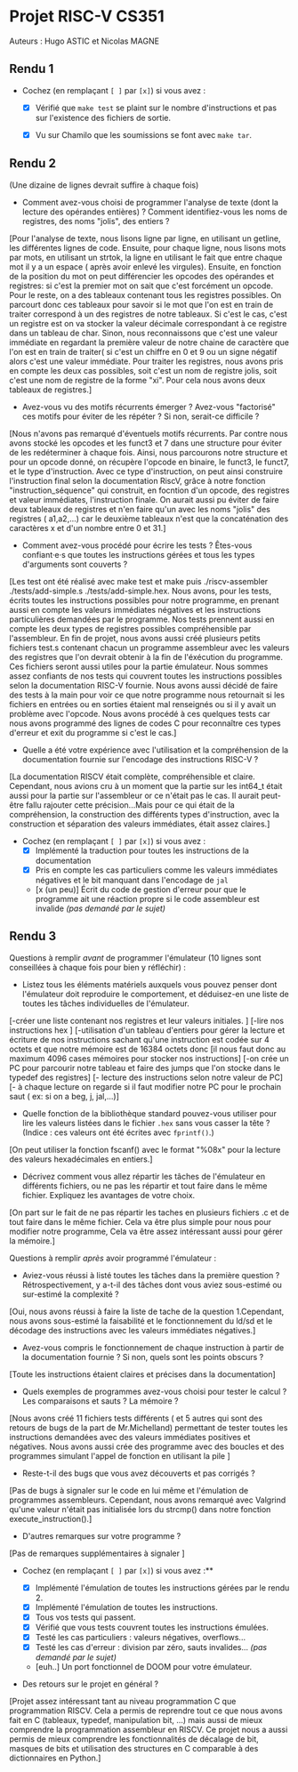 # Projet RISC-V CS351

Auteurs : Hugo ASTIC et Nicolas MAGNE

## Rendu 1

* Cochez (en remplaçant `[ ]` par `[x]`) si vous avez :
  - [x] Vérifié que `make test` se plaint sur le nombre d'instructions et pas
      sur l'existence des fichiers de sortie.
  - [x] Vu sur Chamilo que les soumissions se font avec `make tar`.


## Rendu 2

(Une dizaine de lignes devrait suffire à chaque fois)

* Comment avez-vous choisi de programmer l'analyse de texte (dont la lecture
des opérandes entières) ? Comment identifiez-vous les noms de registres, des noms "jolis", des entiers ?

[Pour l'analyse de texte, nous lisons ligne par ligne, en utilisant un getline, les différentes lignes de code. Ensuite, pour chaque ligne, nous lisons mots par mots, en utilisant un strtok, la ligne en utilisant le fait que entre chaque mot il y a un espace ( après avoir enlevé les virgules). Ensuite, en fonction de la position du mot on peut différencier les opcodes des opérandes et registres: si c'est la premier mot on sait que c'est forcément un opcode. Pour le reste, on a des tableaux contenant tous les registres possibles. On parcourt donc ces tableaux pour savoir si le mot que l'on est en train de traiter correspond à un des registres de notre tableaux. Si c'est le cas, c'est un registre est on va stocker la valeur décimale correspondant à ce registre dans un tableau de char. Sinon, nous reconnaissons que c'est une valeur immédiate en regardant la première valeur de notre chaine de caractère que l'on est en train de traiter( si c'est un chiffre en 0 et 9  ou un signe négatif alors c'est une valeur immédiate. Pour traiter les registres, nous avons pris en compte les deux cas possibles, soit c'est un nom de registre jolis, soit c'est une nom de registre de la forme "xi". Pour cela nous avons deux tableaux de registres.]

* Avez-vous vu des motifs récurrents émerger ? Avez-vous "factorisé" ces motifs
pour éviter de les répéter ? Si non, serait-ce difficile ?

[Nous n'avons pas remarqué d'éventuels motifs récurrents. Par contre nous avons stocké les opcodes et les funct3 et 7 dans une structure pour éviter de les redéterminer à chaque fois. Ainsi, nous parcourons notre structure et pour un opcode donné, on récupère l'opcode en binaire, le funct3, le funct7, et le type d'instruction. Avec ce type d'instruction, on peut ainsi construire l'instruction final selon la documentation RiscV, grâce à notre fonction "instruction_séquence" qui construit, en focntion d'un opcode, des registres et valeur immédiates, l'instruction finale. On aurait aussi pu éviter de faire deux tableaux de registres et n'en faire qu'un avec les noms "jolis" des registres ( a1,a2,...) car le deuxième tableaux n'est que la concaténation des caractères x et d'un nombre entre 0 et 31.]

* Comment avez-vous procédé pour écrire les tests ? Êtes-vous confiant·e·s que
toutes les instructions gérées et tous les types d'arguments sont couverts ?

[Les test ont été réalisé avec make test et make puis ./riscv-assembler ./tests/add-simple.s ./tests/add-simple.hex. Nous avons, pour les tests, écrits toutes les instructions possibles pour notre programme, en prenant aussi en compte les valeurs immédiates négatives et les instructions particulières demandées par le programme. Nos tests prennent aussi en compte les deux types de registres possibles compréhensible par l'assembleur. En fin de projet, nous avons aussi créé plusieurs petits fichiers test.s contenant chacun un programme assembleur avec les valeurs des registres que l'on devrait obtenir à la fin de l'éxécution du programme. Ces fichiers seront aussi utiles pour la partie émulateur. Nous sommes assez confiants de nos tests qui couvrent toutes les instructions possibles selon la documentation RISC-V fournie. Nous avons aussi décidé de faire des tests à la main pour voir ce que notre programme nous retournait si les fichiers en entrées ou en sorties étaient mal renseignés ou si il y avait un problème avec l'opcode. Nous avons procédé à ces quelques tests car nous avons programmé des lignes de codes C pour reconnaître ces types d'erreur et exit du programme si c'est le cas.]

* Quelle a été votre expérience avec l'utilisation et la compréhension de la
documentation fournie sur l'encodage des instructions RISC-V ?

[La documentation RISCV était complète, compréhensible et claire. Cependant, nous avions cru à un moment que la partie sur les int64_t était aussi pour la partie sur l'assembleur or ce n'était pas le cas. Il aurait peut-être fallu rajouter cette précision...Mais pour ce qui était de la compréhension, la construction des différents types d'instruction, avec la construction et séparation des valeurs immédiates, était assez claires.]

* Cochez (en remplaçant `[ ]` par `[x]`) si vous avez :
  - [x] Implémenté la traduction pour toutes les instructions de la documentation
  - [x] Pris en compte les cas particuliers comme les valeurs immédiates négatives et le bit manquant dans l'encodage de `jal`
  - [x (un peu)] Écrit du code de gestion d'erreur pour que le programme ait une réaction propre si le code assembleur est invalide _(pas demandé par le sujet)_


## Rendu 3

Questions à remplir _avant_ de programmer l'émulateur (10 lignes sont conseillées à chaque fois pour bien y réfléchir) :

* Listez tous les éléments matériels auxquels vous pouvez penser dont l'émulateur doit reproduire le comportement, et déduisez-en une liste de toutes les tâches individuelles de l'émulateur.

[-créer une liste contenant nos registres et leur valeurs initiales. ]
[-lire nos instructions hex ]
[-utilisation d'un tableau d'entiers pour gérer la lecture et écriture de nos instructions sachant qu'une instruction est codée sur 4 octets et que notre mémoire est de 16384 octets donc [il nous faut donc au maximum 4096 cases mémoires pour stocker nos instructions]
[-on crée un PC pour parcourir notre tableau et faire des jumps que l'on stocke dans le typedef des registres]
[- lecture des instructions selon notre valeur de PC]
[- à chaque lecture on regarde si il faut modifier notre PC pour le prochain saut ( ex: si on a beg, j, jal,...)]

* Quelle fonction de la bibliothèque standard pouvez-vous utiliser pour lire les valeurs listées dans le fichier `.hex` sans vous casser la tête ? (Indice : ces valeurs ont été écrites avec `fprintf()`.)

[On peut utiliser la fonction fscanf() avec le format "%08x" pour la lecture des valeurs hexadécimales en entiers.]

* Décrivez comment vous allez répartir les tâches de l'émulateur en différents fichiers, ou ne pas les répartir et tout faire dans le même fichier. Expliquez les avantages de votre choix.

[On part sur le fait de ne pas répartir les taches en plusieurs fichiers .c et de tout faire dans le même fichier. Cela va être plus simple pour nous pour modifier notre programme, Cela va être assez intéressant aussi pour gérer la mémoire.]



Questions à remplir _après_ avoir programmé l'émulateur :

* Aviez-vous réussi à listé toutes les tâches dans la première question ? Rétrospectivement, y a-t-il des tâches dont vous aviez sous-estimé ou sur-estimé la complexité ?

[Oui, nous avons réussi à faire la liste de tache de la question 1.Cependant, nous avons sous-estimé la faisabilité et le fonctionnement du ld/sd et le décodage des instructions avec les valeurs immédiates négatives.]

* Avez-vous compris le fonctionnement de chaque instruction à partir de la
documentation fournie ? Si non, quels sont les points obscurs ?

[Toute les instructions étaient claires et précises dans la documentation]

* Quels exemples de programmes avez-vous choisi pour tester le calcul ? Les
comparaisons et sauts ? La mémoire ?

[Nous avons créé 11 fichiers tests différents ( et 5 autres qui sont des retours de bugs de la part de Mr.Michelland) permettant de tester toutes les instructions demandées avec des valeurs immédiates positives et négatives. Nous avons aussi crée des programme avec des boucles et des programmes simulant l'appel de fonction en utilisant la pile ]

* Reste-t-il des bugs que vous avez découverts et pas corrigés ?

[Pas de bugs à signaler sur le code en lui même et l'émulation de programmes assembleurs. Cependant, nous avons remarqué avec Valgrind qu'une valeur n'était pas initialisée lors du strcmp() dans notre fonction execute_instruction().]

* D'autres remarques sur votre programme ?

[Pas de remarques supplémentaires à signaler ]

* Cochez (en remplaçant `[ ]` par `[x]`) si vous avez :**
  - [x] Implémenté l'émulation de toutes les instructions gérées par le rendu 2.
  - [x] Implémenté l'émulation de toutes les instructions.
  - [x] Tous vos tests qui passent.
  - [x] Vérifié que vous tests couvrent toutes les instructions émulées.
  - [x] Testé les cas particuliers : valeurs négatives, overflows...
  - [x] Testé les cas d'erreur : division par zéro, sauts invalides... _(pas demandé par le sujet)_
  - [euh..] Un port fonctionnel de DOOM pour votre émulateur.

* Des retours sur le projet en général ?

[Projet assez intéressant tant au niveau programmation C que programmation RISCV. Cela a permis de reprendre tout ce que nous avons fait en C (tableaux, typedef, manipulation bit, ...) mais aussi de mieux comprendre la programmation assembleur en RISCV. Ce projet nous a aussi permis de mieux comprendre les fonctionnalités de décalage de bit, masques de bits et utilisation des structures en C comparable à des dictionnaires en Python.]
